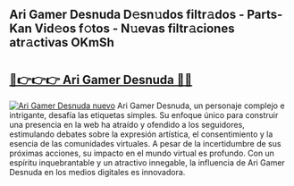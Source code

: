 ## Ari Gamer Desnuda D𝚎sn𝚞dos filtr𝚊dos - Parts-Kan Vid𝚎os f𝚘tos - N𝚞evas filtr𝚊ciones atr𝚊ctivas OKmSh

# <h2><a href="http://mbaouur.tromn.icu/?c=Ari+Gamer+Desnuda">🔗👉👉👉 Ari Gamer Desnuda 🔗🔗</a></h2>

[![Ari Gamer Desnuda nuevo](https://i.imgur.com/pEAQMta.gif)](http://mbaouur.tromn.icu/?c=Ari+Gamer+Desnuda)
Ari Gamer Desnuda, un personaje complejo e intrigante, desafía las etiquetas simples. Su enfoque único para construir una presencia en la web ha atraído y ofendido a los seguidores, estimulando debates sobre la expresión artística, el consentimiento y la esencia de las comunidades virtuales. A pesar de la incertidumbre de sus próximas acciones, su impacto en el mundo virtual es profundo. Con un espíritu inquebrantable y un atractivo innegable, la influencia de Ari Gamer Desnuda en los medios digitales es innovadora.
